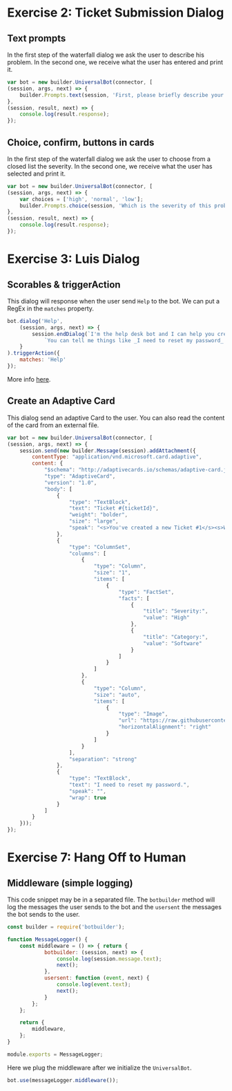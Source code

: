 # Exercise 2: Ticket Submission Dialog

## Text prompts

In the first step of the waterfall dialog we ask the user to describe his problem. In the second one, we receive what the user has entered and print it.

```javascript
var bot = new builder.UniversalBot(connector, [
(session, args, next) => {
    builder.Prompts.text(session, 'First, please briefly describe your problem to me.');
},
(session, result, next) => {
    console.log(result.response);
});
```

## Choice, confirm, buttons in cards

In the first step of the waterfall dialog we ask the user to choose from a closed list the severity. In the second one, we receive what the user has selected and print it.

``` javascript
var bot = new builder.UniversalBot(connector, [
(session, args, next) => {
    var choices = ['high', 'normal', 'low'];
    builder.Prompts.choice(session, 'Which is the severity of this problem?', choices);
},
(session, result, next) => {
    console.log(result.response);
});
```

# Exercise 3: Luis Dialog

## Scorables & triggerAction

This dialog will response when the user send `Help` to the bot. We can put a RegEx in the `matches` property.

``` javascript
bot.dialog('Help',
    (session, args, next) => {
        session.endDialog(`I'm the help desk bot and I can help you create a ticket.\n` +
            `You can tell me things like _I need to reset my password_ or _I cannot print_.`);
    }
).triggerAction({
    matches: 'Help'
});
```

More info [here](https://docs.microsoft.com/en-us/bot-framework/nodejs/bot-builder-nodejs-global-handlers).

## Create an Adaptive Card

This dialog send an adaptive Card to the user. You can also read the content of the card from an external file.

``` javascript
var bot = new builder.UniversalBot(connector, [
(session, args, next) => {
    session.send(new builder.Message(session).addAttachment({
        contentType: "application/vnd.microsoft.card.adaptive",
        content: {
            "$schema": "http://adaptivecards.io/schemas/adaptive-card.json",
            "type": "AdaptiveCard",
            "version": "1.0",
            "body": [
                {
                    "type": "TextBlock",
                    "text": "Ticket #{ticketId}",
                    "weight": "bolder",
                    "size": "large",
                    "speak": "<s>You've created a new Ticket #1</s><s>We will contact you soon.</s>"
                },
                {
                    "type": "ColumnSet",
                    "columns": [
                        {
                            "type": "Column",
                            "size": "1",
                            "items": [
                                {
                                    "type": "FactSet",
                                    "facts": [
                                        {
                                            "title": "Severity:",
                                            "value": "High"
                                        },
                                        {
                                            "title": "Category:",
                                            "value": "Software"
                                        }
                                    ]
                                }
                            ]
                        },
                        {
                            "type": "Column",
                            "size": "auto",
                            "items": [
                                {
                                    "type": "Image",
                                    "url": "https://raw.githubusercontent.com/GeekTrainer/help-desk-bot-lab/develop/assets/botimages/head-smiling-medium.png",
                                    "horizontalAlignment": "right"
                                }
                            ]
                        }
                    ],
                    "separation": "strong"
                },
                {
                    "type": "TextBlock",
                    "text": "I need to reset my password.",
                    "speak": "",
                    "wrap": true
                }
            ]
        }
    }));
});
```

# Exercise 7: Hang Off to Human

## Middleware (simple logging)

This code snippet may be in a separated file. The `botbuilder` method will log the messages the user sends to the bot and the `usersent` the messages the bot sends to the user.

``` javascript
const builder = require('botbuilder');

function MessageLogger() {
    const middleware = () => { return {
            botbuilder: (session, next) => {
                console.log(session.message.text);
                next();
            },
            usersent: function (event, next) {
                console.log(event.text);
                next();
            }
        };
    };

    return {
        middleware,
    };
}

module.exports = MessageLogger;
```

Here we plug the middleware after we initialize the `UniversalBot`.

``` javascript
bot.use(messageLogger.middleware());
```
